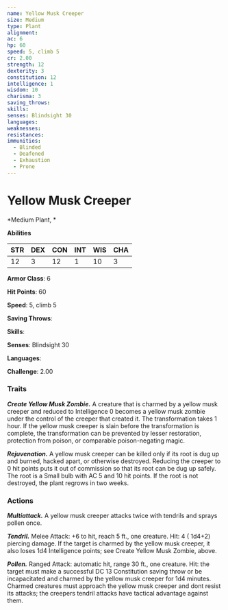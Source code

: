 ```yaml
---
name: Yellow Musk Creeper
size: Medium
type: Plant
alignment: 
ac: 6
hp: 60
speed: 5, climb 5
cr: 2.00
strength: 12
dexterity: 3
constitution: 12
intelligence: 1
wisdom: 10
charisma: 3
saving_throws: 
skills: 
senses: Blindsight 30
languages: 
weaknesses:
resistances:
immunities:
  - Blinded
  - Deafened
  - Exhaustion
  - Prone
---
```


# Yellow Musk Creeper

*Medium Plant, *

**Abilities**

| STR | DEX | CON | INT | WIS | CHA |
| --- | --- | --- | --- | --- | --- |
| 12 | 3 | 12 | 1 | 10 | 3 |

**Armor Class**: 6

**Hit Points**: 60

**Speed**: 5, climb 5

**Saving Throws**: 

**Skills**: 

**Senses**: Blindsight 30

**Languages**: 

**Challenge**: 2.00


### Traits
***Create Yellow Musk Zombie.*** A creature that is charmed by a yellow musk creeper and reduced to Intelligence 0 becomes a yellow musk zombie under the control of the creeper that created it. The transformation takes 1 hour. If the yellow musk creeper is slain before the transformation is complete, the transformation can be prevented by lesser restoration, protection from poison, or comparable poison-negating magic.

***Rejuvenation.*** A yellow musk creeper can be killed only if its root is dug up and burned, hacked apart, or otherwise destroyed. Reducing the creeper to 0 hit points puts it out of commission so that its root can be dug up safely. The root is a Small bulb with AC 5 and 10 hit points. If the root is not destroyed, the plant regrows in two weeks.


### Actions
***Multiattack.*** A yellow musk creeper attacks twice with tendrils and sprays pollen once.

***Tendril.*** Melee Attack:  +6 to hit, reach 5 ft., one creature. Hit: 4 ( 1d4+2) piercing damage. If the target is charmed by the yellow musk creeper, it also loses  1d4 Intelligence points; see Create Yellow Musk Zombie, above.

***Pollen.*** Ranged Attack: automatic hit, range 30 ft., one creature. Hit: the target must make a successful DC 13 Constitution saving throw or be incapacitated and charmed by the yellow musk creeper for  1d4 minutes. Charmed creatures must approach the yellow musk creeper and dont resist its attacks; the creepers tendril attacks have tactical advantage against them.

